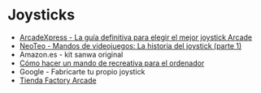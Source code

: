 Joysticks
======

* [ArcadeXpress - La guía definitiva para elegir el mejor joystick Arcade](https://www.arcadexpress.com/blog/la-guia-definitiva-para-elegir-el-mejor-joystick-arcade)
* [NeoTeo - Mandos de videojuegos: La historia del joystick (parte 1)](https://www.neoteo.com/la-historia-del-joystick-parte-1)
* Amazon.es - kit sanwa original
* [Cómo hacer un mando de recreativa para el ordenador](https://www.jesusda.com/projects/mandorecreativa/index.html)
* Google - Fabricarte tu propio joystick
* [Tienda Factory Arcade](https://tienda.factoryarcade.es)
